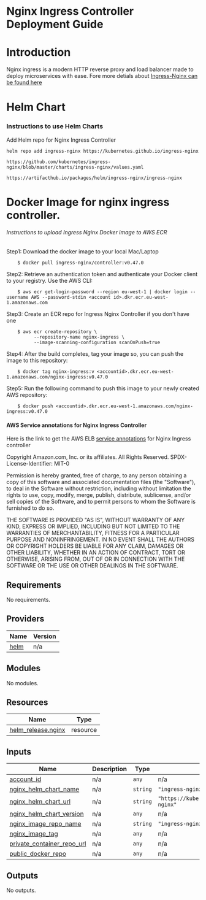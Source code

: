 # Nginx Ingress Controller Deployment Guide

# Introduction

 Nginx ingress is a modern HTTP reverse proxy and load balancer made to deploy microservices with ease. Fore more detials about [Ingress-Nginx can be found here](https://kubernetes.github.io/ingress-nginx/)
 
# Helm Chart

### Instructions to use Helm Charts

Add Helm repo for Nginx Ingress Controller

    helm repo add ingress-nginx https://kubernetes.github.io/ingress-nginx

    https://github.com/kubernetes/ingress-nginx/blob/master/charts/ingress-nginx/values.yaml

    https://artifacthub.io/packages/helm/ingress-nginx/ingress-nginx

# Docker Image for nginx ingress controller.

###### Instructions to upload Ingress Nginx Docker image to AWS ECR

        
Step1: Download the docker image to your local Mac/Laptop
        
        $ docker pull ingress-nginx/controller:v0.47.0
        
Step2: Retrieve an authentication token and authenticate your Docker client to your registry. Use the AWS CLI:
        
        $ aws ecr get-login-password --region eu-west-1 | docker login --username AWS --password-stdin <account id>.dkr.ecr.eu-west-1.amazonaws.com
        
Step3: Create an ECR repo for Ingress Nginx Controller if you don't have one 
    
        $ aws ecr create-repository \
              --repository-name nginx-ingress \
              --image-scanning-configuration scanOnPush=true 
              
Step4: After the build completes, tag your image so, you can push the image to this repository:
        
        $ docker tag nginx-ingress:v <accountid>.dkr.ecr.eu-west-1.amazonaws.com/nginx-ingress:v0.47.0
        
Step5: Run the following command to push this image to your newly created AWS repository:
        
        $ docker push <accountid>.dkr.ecr.eu-west-1.amazonaws.com/nginx-ingress:v0.47.0



#### AWS Service annotations for Nginx Ingress Controller
Here is the link to get the AWS ELB [service annotations](https://kubernetes-sigs.github.io/aws-load-balancer-controller/latest/guide/service/annotations/) for Nginx Ingress controller


<!-- BEGINNING OF PRE-COMMIT-TERRAFORM DOCS HOOK -->
Copyright Amazon.com, Inc. or its affiliates. All Rights Reserved.
SPDX-License-Identifier: MIT-0

Permission is hereby granted, free of charge, to any person obtaining a copy of this
software and associated documentation files (the "Software"), to deal in the Software
without restriction, including without limitation the rights to use, copy, modify,
merge, publish, distribute, sublicense, and/or sell copies of the Software, and to
permit persons to whom the Software is furnished to do so.

THE SOFTWARE IS PROVIDED "AS IS", WITHOUT WARRANTY OF ANY KIND, EXPRESS OR IMPLIED,
INCLUDING BUT NOT LIMITED TO THE WARRANTIES OF MERCHANTABILITY, FITNESS FOR A
PARTICULAR PURPOSE AND NONINFRINGEMENT. IN NO EVENT SHALL THE AUTHORS OR COPYRIGHT
HOLDERS BE LIABLE FOR ANY CLAIM, DAMAGES OR OTHER LIABILITY, WHETHER IN AN ACTION
OF CONTRACT, TORT OR OTHERWISE, ARISING FROM, OUT OF OR IN CONNECTION WITH THE
SOFTWARE OR THE USE OR OTHER DEALINGS IN THE SOFTWARE.

## Requirements

No requirements.

## Providers

| Name | Version |
|------|---------|
| <a name="provider_helm"></a> [helm](#provider\_helm) | n/a |

## Modules

No modules.

## Resources

| Name | Type |
|------|------|
| [helm_release.nginx](https://registry.terraform.io/providers/hashicorp/helm/latest/docs/resources/release) | resource |

## Inputs

| Name | Description | Type | Default | Required |
|------|-------------|------|---------|:--------:|
| <a name="input_account_id"></a> [account\_id](#input\_account\_id) | n/a | `any` | n/a | yes |
| <a name="input_nginx_helm_chart_name"></a> [nginx\_helm\_chart\_name](#input\_nginx\_helm\_chart\_name) | n/a | `string` | `"ingress-nginx"` | no |
| <a name="input_nginx_helm_chart_url"></a> [nginx\_helm\_chart\_url](#input\_nginx\_helm\_chart\_url) | n/a | `string` | `"https://kubernetes.github.io/ingress-nginx"` | no |
| <a name="input_nginx_helm_chart_version"></a> [nginx\_helm\_chart\_version](#input\_nginx\_helm\_chart\_version) | n/a | `any` | n/a | yes |
| <a name="input_nginx_image_repo_name"></a> [nginx\_image\_repo\_name](#input\_nginx\_image\_repo\_name) | n/a | `string` | `"ingress-nginx/controller"` | no |
| <a name="input_nginx_image_tag"></a> [nginx\_image\_tag](#input\_nginx\_image\_tag) | n/a | `any` | n/a | yes |
| <a name="input_private_container_repo_url"></a> [private\_container\_repo\_url](#input\_private\_container\_repo\_url) | n/a | `any` | n/a | yes |
| <a name="input_public_docker_repo"></a> [public\_docker\_repo](#input\_public\_docker\_repo) | n/a | `any` | n/a | yes |

## Outputs

No outputs.
<!-- END OF PRE-COMMIT-TERRAFORM DOCS HOOK -->




